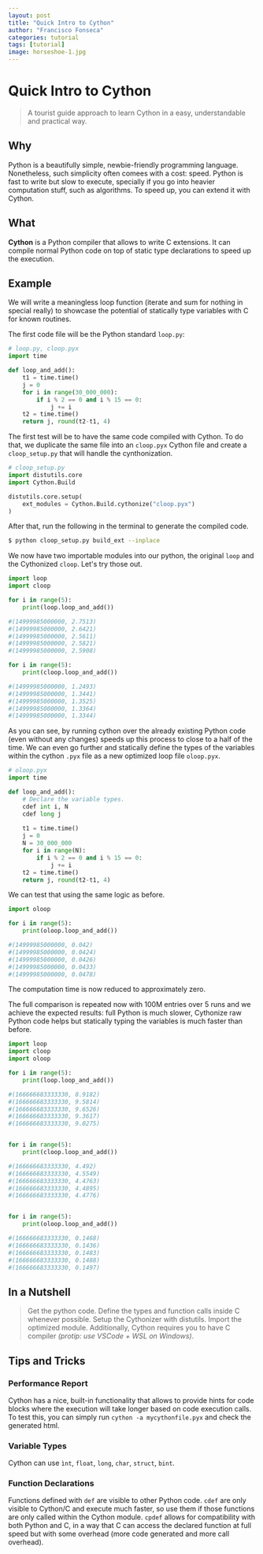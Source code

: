 ```yaml
---
layout: post
title: "Quick Intro to Cython"
author: "Francisco Fonseca"
categories: tutorial
tags: [tutorial]
image: horseshoe-1.jpg
---
```


# Quick Intro to Cython
>A tourist guide approach to learn Cython in a easy, understandable and practical way.

## Why
Python is a beautifully simple, newbie-friendly programming language. Nonetheless, such simplicity often comees with a cost: speed. Python is fast to write but slow to execute, specially if you go into heavier computation stuff, such as algorithms. To speed up, you can extend it with Cython. 

## What
**Cython** is a Python compiler that allows to write C extensions. It can compile normal Python code on top of static type declarations to speed up the execution.

## Example
We will write a meaningless loop function (iterate and sum for nothing in special really) to showcase the potential of statically type variables with C for known routines.

The first code file will be the Python standard `loop.py`:
```python
# loop.py, cloop.pyx
import time

def loop_and_add():
    t1 = time.time()
    j = 0
    for i in range(30_000_000):
        if i % 2 == 0 and i % 15 == 0:
            j += i
    t2 = time.time()
    return j, round(t2-t1, 4)
```
The first test will be to have the same code compiled with Cython. To do that, we duplicate the same file into an  `cloop.pyx` Cython file and create a `cloop_setup.py` that will handle the cynthonization.

```python
# cloop_setup.py
import distutils.core
import Cython.Build

distutils.core.setup(
    ext_modules = Cython.Build.cythonize("cloop.pyx")
)
```

After that, run the following in the terminal to generate the compiled code.

```bash
$ python cloop_setup.py build_ext --inplace
```

We now have two importable modules into our python, the original `loop` and the Cythonized `cloop`. Let's try those out.

```python
import loop
import cloop

for i in range(5):
    print(loop.loop_and_add())

#(14999985000000, 2.7513)
#(14999985000000, 2.6421)
#(14999985000000, 2.5611)
#(14999985000000, 2.5821)
#(14999985000000, 2.5908)

for i in range(5):
    print(cloop.loop_and_add())

#(14999985000000, 1.2493)
#(14999985000000, 1.3441)
#(14999985000000, 1.3525)
#(14999985000000, 1.3364)
#(14999985000000, 1.3344)    
```

As you can see, by running cython over the already existing Python code (even without any changes) speeds up this process to close to a half of the time. We can even go further and statically define the types of the variables within the cython `.pyx` file as a new optimized loop file `oloop.pyx`.

```python
# oloop.pyx
import time

def loop_and_add():
    # Declare the variable types.
    cdef int i, N
    cdef long j
    
    t1 = time.time()
    j = 0
    N = 30_000_000
    for i in range(N):
        if i % 2 == 0 and i % 15 == 0:
            j += i
    t2 = time.time()
    return j, round(t2-t1, 4)
```

We can test that using the same logic as before.

```python
import oloop

for i in range(5):
    print(oloop.loop_and_add())

#(14999985000000, 0.042)
#(14999985000000, 0.0424)
#(14999985000000, 0.0426)
#(14999985000000, 0.0433)
#(14999985000000, 0.0478)
```
The computation time is now reduced to approximately zero.

The full comparison is repeated now with 100M entries over 5 runs and we achieve the expected results: full Python is much slower, Cythonize raw Python code helps but statically typing the variables is much faster than before.

```python
import loop
import cloop
import oloop

for i in range(5):
    print(loop.loop_and_add())

#(166666683333330, 8.9182)
#(166666683333330, 9.5814)
#(166666683333330, 9.6526)
#(166666683333330, 9.3617)
#(166666683333330, 9.0275)


for i in range(5):
    print(cloop.loop_and_add())

#(166666683333330, 4.492)
#(166666683333330, 4.5549)
#(166666683333330, 4.4763)
#(166666683333330, 4.4895)
#(166666683333330, 4.4776)


for i in range(5):
    print(oloop.loop_and_add())

#(166666683333330, 0.1468)
#(166666683333330, 0.1436)
#(166666683333330, 0.1483)
#(166666683333330, 0.1488)
#(166666683333330, 0.1497)
```

## In a Nutshell
> Get the python code. Define the types and function calls inside C whenever possible. Setup the Cythonizer with distutils. Import the optimized module.
Additionally, Cython requires you to have C compiler _(protip: use VSCode + WSL on Windows)_.

## Tips and Tricks
### Performance Report
Cython has a nice, built-in functionality that allows to provide hints for code blocks where the execution will take longer based on code execution calls. To test this, you can simply run `cython -a mycythonfile.pyx` and check the generated html.

### Variable Types
Cython can use `ìnt`, `float`, `long`, `char`, `struct`, `bint`.

### Function Declarations
Functions defined with `def` are visible to other Python code. `cdef` are only visible to Cython/C and execute much faster, so use them if those functions are only called within the Cython module. `cpdef` allows for compatibility with both Python and C, in a way that C can access the declared function at full speed but with some overhead (more code generated and more call overhead).